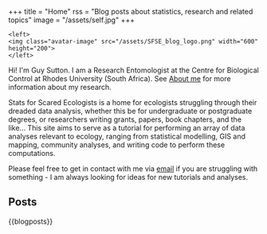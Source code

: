 +++
title = "Home"
rss = "Blog posts about statistics, research and related topics"
image = "/assets/self.jpg"
+++

~~~
<left>
<img class="avatar-image" src="/assets/SFSE_blog_logo.png" width="600" height="200">
</left>
~~~

Hi!
I'm Guy Sutton. I am a Research Entomologist at the Centre for Biological Control at Rhodes University (South Africa).
See [About me](/about_me) for more information about my research.

Stats for Scared Ecologists is a home for ecologists struggling through their dreaded data analysis, whether this be for undergraduate or postgraduate degrees, or researchers writing grants, papers, book chapters, and the like... This site aims to serve as a tutorial for performing an array of data analyses relevant to ecology, ranging from statistical modelling, GIS and mapping, community analyses, and writing code to perform these computations. 

Please feel free to get in contact with me via [email](mailto:statsforscaredecologists@gmail.com) if you are struggling with something - I am always looking for ideas for new tutorials and analyses. 


## Posts

{{blogposts}}
